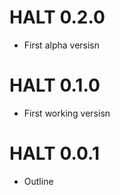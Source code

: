 # HALT 0.2.0

* First alpha versisn

# HALT 0.1.0

* First working versisn

# HALT 0.0.1

* Outline
